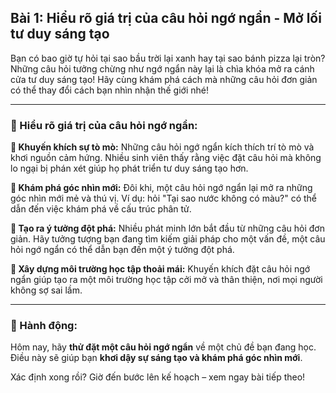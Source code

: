 ## Bài 1: Hiểu rõ giá trị của câu hỏi ngớ ngẩn - Mở lối tư duy sáng tạo

Bạn có bao giờ tự hỏi tại sao bầu trời lại xanh hay tại sao bánh pizza lại tròn? Những câu hỏi tưởng chừng như ngớ ngẩn này lại là chìa khóa mở ra cánh cửa tư duy sáng tạo! Hãy cùng khám phá cách mà những câu hỏi đơn giản có thể thay đổi cách bạn nhìn nhận thế giới nhé!

---

### 📌 Hiểu rõ giá trị của câu hỏi ngớ ngẩn:

**🔹 Khuyến khích sự tò mò:**
Những câu hỏi ngớ ngẩn kích thích trí tò mò và khơi nguồn cảm hứng. Nhiều sinh viên thấy rằng việc đặt câu hỏi mà không lo ngại bị phán xét giúp họ phát triển tư duy sáng tạo hơn.

**🔹 Khám phá góc nhìn mới:**
Đôi khi, một câu hỏi ngớ ngẩn lại mở ra những góc nhìn mới mẻ và thú vị. Ví dụ: hỏi "Tại sao nước không có màu?" có thể dẫn đến việc khám phá về cấu trúc phân tử.

**🔹 Tạo ra ý tưởng đột phá:**
Nhiều phát minh lớn bắt đầu từ những câu hỏi đơn giản. Hãy tưởng tượng bạn đang tìm kiếm giải pháp cho một vấn đề, một câu hỏi ngớ ngẩn có thể dẫn bạn đến một ý tưởng đột phá.

**🔹 Xây dựng môi trường học tập thoải mái:**
Khuyến khích đặt câu hỏi ngớ ngẩn giúp tạo ra một môi trường học tập cởi mở và thân thiện, nơi mọi người không sợ sai lầm.

---

### 🚀 Hành động:

Hôm nay, hãy **thử đặt một câu hỏi ngớ ngẩn** về một chủ đề bạn đang học. Điều này sẽ giúp bạn **khơi dậy sự sáng tạo và khám phá góc nhìn mới**.

Xác định xong rồi? Giờ đến bước lên kế hoạch – xem ngay bài tiếp theo!